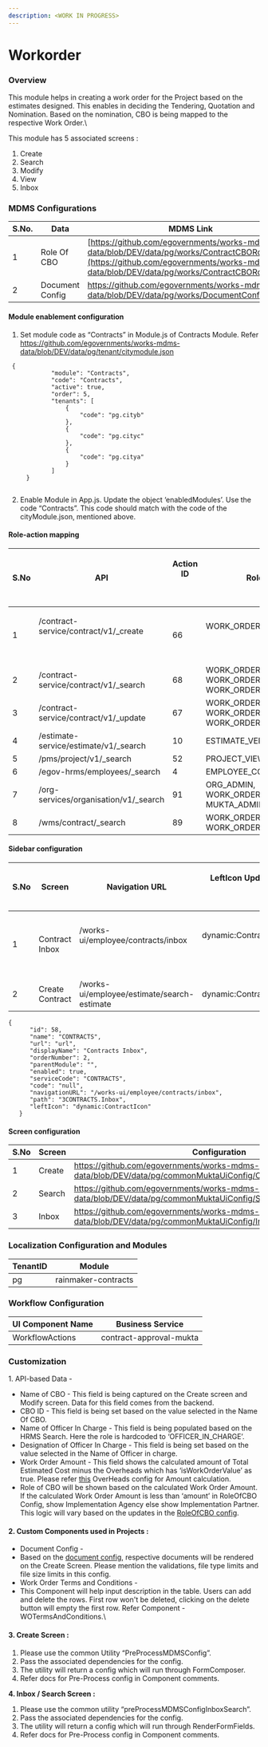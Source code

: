 ```yaml
---
description: <WORK IN PROGRESS>
---
```


# Workorder

### Overview

This module helps in creating a work order for the Project based on the estimates designed.  This enables in deciding the Tendering, Quotation and Nomination. Based on the nomination, CBO is being mapped to the respective Work Order.\


This module has 5 associated screens :&#x20;

1. Create
2. Search
3. Modify
4. View
5. Inbox

### MDMS Configurations

| S.No. | Data            | MDMS Link                                                                                                                                                                                    |
| ----- | --------------- | -------------------------------------------------------------------------------------------------------------------------------------------------------------------------------------------- |
| 1     | Role Of CBO     | [https://github.com/egovernments/works-mdms-data/blob/DEV/data/pg/works/ContractCBORoles.json](https://github.com/egovernments/works-mdms-data/blob/DEV/data/pg/works/ContractCBORoles.json) |
| 2     | Document Config | https://github.com/egovernments/works-mdms-data/blob/DEV/data/pg/works/DocumentConfig.json                                                                                                   |

#### Module enablement configuration&#x20;

1. Set module code as “Contracts” in Module.js of Contracts Module. Refer https://github.com/egovernments/works-mdms-data/blob/DEV/data/pg/tenant/citymodule.json

```
 {
            "module": "Contracts",
            "code": "Contracts",
            "active": true,
            "order": 5,
            "tenants": [
                {
                    "code": "pg.cityb"
                },
                {
                    "code": "pg.cityc"
                },
                {
                    "code": "pg.citya"
                }
            ]
     }


```

2. Enable Module in App.js. Update the object ‘enabledModules’. Use the code “Contracts”. This code should match with the code of the cityModule.json, mentioned above.

#### Role-action mapping

| S.No | API                                                     | <p>Action ID</p><p><br></p> | Roles                                                              |
| ---- | ------------------------------------------------------- | --------------------------- | ------------------------------------------------------------------ |
| 1    | <p>/contract-service/contract/v1/_create</p><p><br></p> | 66                          | <p>WORK_ORDER_CREATOR</p><p><br></p>                               |
| 2    | /contract-service/contract/v1/\_search                  | 68                          | WORK\_ORDER\_CREATOR, WORK\_ORDER\_APPROVER, WORK\_ORDER\_VERIFIER |
| 3    | /contract-service/contract/v1/\_update                  | 67                          | WORK\_ORDER\_CREATOR, WORK\_ORDER\_APPROVER, WORK\_ORDER\_VERIFIER |
| 4    | /estimate-service/estimate/v1/\_search                  | 10                          | ESTIMATE\_VERIFIER                                                 |
| 5    | /pms/project/v1/\_search                                | 52                          | PROJECT\_VIEWER                                                    |
| 6    | /egov-hrms/employees/\_search                           | 4                           | EMPLOYEE\_COMMON                                                   |
| 7    | /org-services/organisation/v1/\_search                  | 91                          | ORG\_ADMIN, WORK\_ORDER\_CREATOR, MUKTA\_ADMIN                     |
| 8    | /wms/contract/\_search                                  | 89                          | WORK\_ORDER\_CREATOR, WORK\_ORDER\_VERIFIER                        |

#### Sidebar configuration&#x20;

| S.No | Screen          | Navigation URL                                       | <p>LeftIcon Updates</p><p><br></p>     | Roles                                                                          |
| ---- | --------------- | ---------------------------------------------------- | -------------------------------------- | ------------------------------------------------------------------------------ |
| 1    | Contract Inbox  | <p>/works-ui/employee/contracts/inbox</p><p><br></p> | <p>dynamic:ContractIcon</p><p><br></p> | <p>WORK_ORDER_CREATOR, WORK_ORDER_VERIFIER, WORK_ORDER_APPROVER</p><p><br></p> |
| 2    | Create Contract | /works-ui/employee/estimate/search-estimate          | dynamic:ContractIcon                   | WORK\_ORDER\_CREATOR                                                           |

```
{
      "id": 58,
      "name": "CONTRACTS",
      "url": "url",
      "displayName": "Contracts Inbox",
      "orderNumber": 2,
      "parentModule": "",
      "enabled": true,
      "serviceCode": "CONTRACTS",
      "code": "null",
      "navigationURL": "/works-ui/employee/contracts/inbox",
      "path": "3CONTRACTS.Inbox",
      "leftIcon": "dynamic:ContractIcon"
   }

```

#### Screen configuration&#x20;

| S.No | Screen  | Configuration                                                                                                   |
| ---- | ------- | --------------------------------------------------------------------------------------------------------------- |
| 1    | Create  | https://github.com/egovernments/works-mdms-data/blob/DEV/data/pg/commonMuktaUiConfig/CreateWorkOrderConfig.json |
| 2    | Search  | https://github.com/egovernments/works-mdms-data/blob/DEV/data/pg/commonMuktaUiConfig/SearchContractConfig.json  |
| 3    | Inbox   | https://github.com/egovernments/works-mdms-data/blob/DEV/data/pg/commonMuktaUiConfig/InboxConfigContracts.json  |

### Localization Configuration and Modules

| TenantID | Module              |
| -------- | ------------------- |
| pg       | rainmaker-contracts |

### &#x20;Workflow Configuration

| UI Component Name | Business Service        |
| ----------------- | ----------------------- |
| WorkflowActions   | contract-approval-mukta |

### Customization

1\. API-based Data -&#x20;

* Name of CBO - This field is being captured on the Create screen and Modify screen. Data for this field comes from the backend.
* CBO ID - This field is being set based on the value selected in the Name Of CBO.
* Name of Officer In Charge - This field is being populated based on the HRMS Search. Here the role is hardcoded to ‘OFFICER\_IN\_CHARGE’.
* Designation of Officer In Charge - This field is being set based on the value selected in the Name of Officer in charge.
* Work Order Amount - This field shows the calculated amount of Total Estimated Cost minus the Overheads which has ‘isWorkOrderValue’ as true. Please refer [this](https://github.com/egovernments/works-mdms-data/blob/DEV/data/pg/works/Overheads.json) OverHeads config for Amount calculation.
* Role of CBO will be shown based on the calculated Work Order Amount. If the calculated Work Order Amount is less than ‘amount’ in RoleOfCBO Config, show Implementation Agency else show Implementation Partner. This logic will vary based on the updates in the [RoleOfCBO config](https://github.com/egovernments/works-mdms-data/blob/DEV/data/pg/works/ContractCBORoles.json).

#### &#x20;  2.   Custom Components used in Projects :&#x20;

* Document Config -&#x20;
* Based on the [document config](https://github.com/egovernments/works-mdms-data/blob/DEV/data/pg/works/DocumentConfig.json), respective documents will be rendered on the Create Screen. Please mention the validations, file type limits and file size limits in this config.
* Work Order Terms and Conditions -&#x20;
* This Component will help input description in the table. Users can add and delete the rows. First row won't be deleted, clicking on the delete button will empty the first row. Refer Component - WOTermsAndConditions.\


#### &#x20;  3.   Create Screen :&#x20;

1. Please use the common Utility “PreProcessMDMSConfig”.&#x20;
2. Pass the associated dependencies for the config.
3. The utility will return a config which will run through FormComposer.
4. Refer docs for Pre-Process config in Component comments.



&#x20; **4.  Inbox / Search Screen :**&#x20;

1. Please use the common utility “preProcessMDMSConfigInboxSearch”.
2. Pass the associated dependencies for the config.
3. The utility will return a config which will run through RenderFormFields.
4. Refer docs for Pre-Process config in Component comments.
